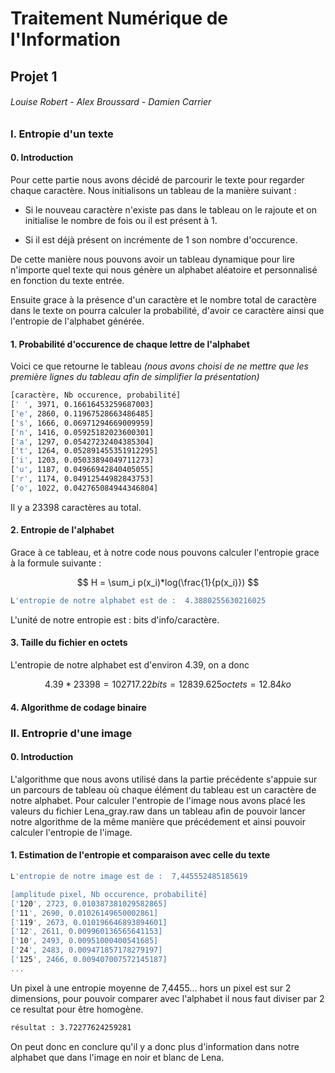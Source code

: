 # Traitement Numérique de l'Information

## Projet 1

###### Louise Robert - Alex Broussard - Damien Carrier

### I. Entropie d'un texte

#### 0. Introduction

Pour cette partie nous avons décidé de parcourir le texte pour regarder chaque caractère. Nous initialisons un tableau de la manière suivant : 

- Si le nouveau caractère n'existe pas dans le tableau on le rajoute et on initialise le nombre de fois ou il est présent à 1.

- Si il est déjà présent on incrémente de 1 son nombre d'occurence.

De cette manière nous pouvons avoir un tableau dynamique pour lire n'importe quel texte qui nous génère un alphabet aléatoire et personnalisé en fonction du texte entrée. 

Ensuite grace à la présence d'un caractère et le nombre total de caractère dans le texte on pourra calculer la probabilité, d'avoir ce caractère ainsi que l'entropie de l'alphabet générée.

#### 1. Probabilité d'occurence de chaque lettre de l'alphabet

Voici ce que retourne le tableau *(nous avons choisi de ne mettre que les première lignes du tableau afin de simplifier la présentation)*

```bash
[caractère, Nb occurence, probabilité]
[' ', 3971, 0.16616453259687003]
['e', 2860, 0.11967528663486485]
['s', 1666, 0.06971294669009959]
['n', 1416, 0.05925182023600301]
['a', 1297, 0.05427232404385304]
['t', 1264, 0.052891455351912295]
['i', 1203, 0.05033894049711273]
['u', 1187, 0.04966942840405055]
['r', 1174, 0.04912544982843753]
['o', 1022, 0.042765084944346804]
```

Il y a 23398 caractères au total.

#### 2. Entropie de l'alphabet

Grace à ce tableau, et à notre code nous pouvons calculer l'entropie grace à la formule suivante : 

$$
H = \sum_i p(x_i)*log(\frac{1}{p(x_i)})
$$

```bash
L'entropie de notre alphabet est de :  4.3880255630216025
```

L'unité de notre entropie est : bits d'info/caractère.

#### 3. Taille du fichier en octets

L'entropie de notre alphabet est d'environ 4.39, on a donc 

$$
4.39*23398 = 102717.22 bits = 12839.625 octets = 12.84 ko
$$

#### 4. Algorithme de codage binaire

### II. Entroprie d'une image

#### 0. Introduction

L'algorithme que nous avons utilisé dans la partie précédente s'appuie sur un parcours de tableau où chaque élément du tableau est un caractère de notre alphabet. Pour calculer l'entropie de l'image nous avons placé les valeurs du fichier Lena_gray.raw dans un tableau afin de pouvoir lancer notre algorithme de la même manière que précédement et ainsi pouvoir calculer l'entropie de l'image.

#### 1. Estimation de l'entropie et comparaison avec celle du texte

```bash
L'entropie de notre image est de :  7,445552485185619

[amplitude pixel, Nb occurence, probabilité]
['120', 2723, 0.010387381029582865]
['11', 2690, 0.01026149650002861]
['119', 2673, 0.010196646893894601]
['12', 2611, 0.009960136565641153]
['10', 2493, 0.00951000400541685]
['24', 2483, 0.009471857178279197]
['125', 2466, 0.009407007572145187]
...
```

Un pixel à une entropie moyenne de 7,4455... hors un pixel est sur 2 dimensions, pour pouvoir comparer avec l'alphabet il nous faut diviser par 2 ce resultat pour être homogène.

```bash
résultat : 3.72277624259281
```

On peut donc en conclure qu'il y a donc plus d'information dans notre alphabet que dans l'image en noir et blanc de Lena.
